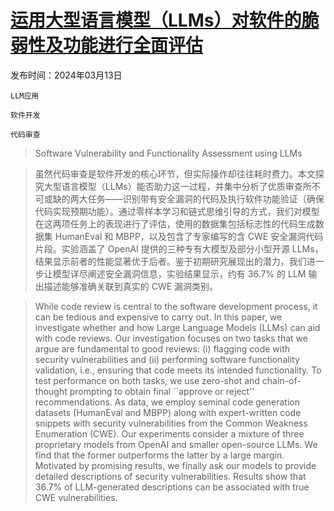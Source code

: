 # [运用大型语言模型（LLMs）对软件的脆弱性及功能进行全面评估](https://arxiv.org/abs/2403.08429)

发布时间：2024年03月13日

`LLM应用`

`软件开发`

`代码审查`

> Software Vulnerability and Functionality Assessment using LLMs

> 虽然代码审查是软件开发的核心环节，但实际操作却往往耗时费力。本文探究大型语言模型（LLMs）能否助力这一过程，并集中分析了优质审查所不可或缺的两大任务——识别带有安全漏洞的代码及执行软件功能验证（确保代码实现预期功能）。通过零样本学习和链式思维引导的方式，我们对模型在这两项任务上的表现进行了评估，使用的数据集包括标志性的代码生成数据集 HumanEval 和 MBPP，以及包含了专家编写的含 CWE 安全漏洞代码片段。实验涵盖了 OpenAI 提供的三种专有大模型及部分小型开源 LLMs，结果显示前者的性能显著优于后者。鉴于初期研究展现出的潜力，我们进一步让模型详尽阐述安全漏洞信息，实验结果显示，约有 36.7% 的 LLM 输出描述能够准确关联到真实的 CWE 漏洞类别。

> While code review is central to the software development process, it can be tedious and expensive to carry out. In this paper, we investigate whether and how Large Language Models (LLMs) can aid with code reviews. Our investigation focuses on two tasks that we argue are fundamental to good reviews: (i) flagging code with security vulnerabilities and (ii) performing software functionality validation, i.e., ensuring that code meets its intended functionality. To test performance on both tasks, we use zero-shot and chain-of-thought prompting to obtain final ``approve or reject'' recommendations. As data, we employ seminal code generation datasets (HumanEval and MBPP) along with expert-written code snippets with security vulnerabilities from the Common Weakness Enumeration (CWE). Our experiments consider a mixture of three proprietary models from OpenAI and smaller open-source LLMs. We find that the former outperforms the latter by a large margin. Motivated by promising results, we finally ask our models to provide detailed descriptions of security vulnerabilities. Results show that 36.7% of LLM-generated descriptions can be associated with true CWE vulnerabilities.